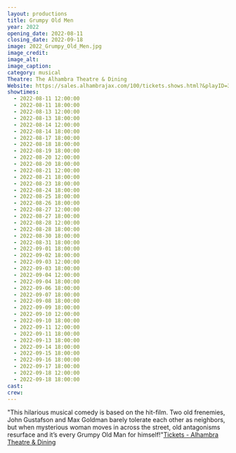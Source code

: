 ```yaml
---
layout: productions
title: Grumpy Old Men
year: 2022
opening_date: 2022-08-11
closing_date: 2022-09-18
image: 2022_Grumpy_Old_Men.jpg
image_credit: 
image_alt:
image_caption:
category: musical
Theatre: The Alhambra Theatre & Dining
Website: https://sales.alhambrajax.com/100/tickets.shows.html?&playID=394
showtimes: 
  - 2022-08-11 12:00:00
  - 2022-08-11 18:00:00
  - 2022-08-13 12:00:00
  - 2022-08-13 18:00:00
  - 2022-08-14 12:00:00
  - 2022-08-14 18:00:00
  - 2022-08-17 18:00:00
  - 2022-08-18 18:00:00
  - 2022-08-19 18:00:00
  - 2022-08-20 12:00:00
  - 2022-08-20 18:00:00
  - 2022-08-21 12:00:00
  - 2022-08-21 18:00:00
  - 2022-08-23 18:00:00
  - 2022-08-24 18:00:00
  - 2022-08-25 18:00:00
  - 2022-08-26 18:00:00
  - 2022-08-27 12:00:00
  - 2022-08-27 18:00:00
  - 2022-08-28 12:00:00
  - 2022-08-28 18:00:00
  - 2022-08-30 18:00:00
  - 2022-08-31 18:00:00
  - 2022-09-01 18:00:00
  - 2022-09-02 18:00:00
  - 2022-09-03 12:00:00
  - 2022-09-03 18:00:00
  - 2022-09-04 12:00:00
  - 2022-09-04 18:00:00
  - 2022-09-06 18:00:00
  - 2022-09-07 18:00:00
  - 2022-09-08 18:00:00
  - 2022-09-09 18:00:00
  - 2022-09-10 12:00:00
  - 2022-09-10 18:00:00
  - 2022-09-11 12:00:00
  - 2022-09-11 18:00:00
  - 2022-09-13 18:00:00
  - 2022-09-14 18:00:00
  - 2022-09-15 18:00:00
  - 2022-09-16 18:00:00
  - 2022-09-17 18:00:00
  - 2022-09-18 12:00:00
  - 2022-09-18 18:00:00
cast:
crew:
---
```

"This hilarious musical comedy is based on the hit-film. Two old frenemies, John Gustafson and Max Goldman barely tolerate each other as neighbors, but when mysterious woman moves in across the street, old antagonisms resurface and it’s every Grumpy Old Man for himself!"[Tickets - Alhambra Theatre & Dining](https://www.alhambrajax.com/tickets/)
